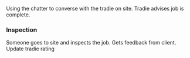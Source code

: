 Using the chatter to converse with the tradie on site.
Tradie advises job is complete.

### Inspection
Someone goes to site and inspects the job. Gets feedback from client.
Update tradie rating
